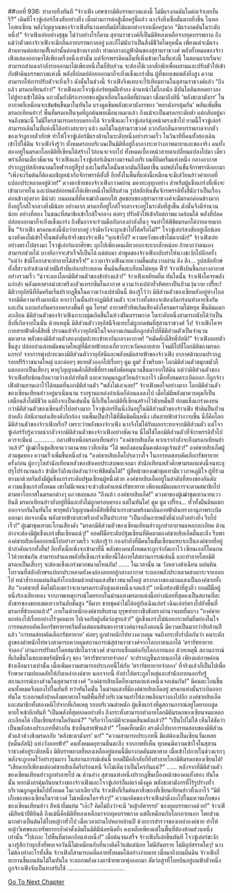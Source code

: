 ##บทที่ 936: ทำลายทิ้งทันที
“จ้าวเฟิง เศษซากมิติบรรพกาลแห่งนี้ ไม่มีแรงกดดันใดต่อเจ้าเลยงั้นรึ?”
เดิมทีโจวซู่เอ๋อร์ก็สงสัยอย่างยิ่ง เมื่อผ่านการต่อสู้เมื่อครู่นี้แล้ว นางจึงยิ่งเชื่อมั่นมากยิ่งขึ้น
ในหอโอสถเซียน พลังวิญญาณของจ้าวเฟิงที่นางเคยสัมผัสได้แตกต่างจากเมื่อครู่มาก
“มีแรงกดดันในระดับหนึ่ง!”
จ้าวเฟิงเอ่ยอย่างสุขุม
ไม่ว่าอย่างไรก็ตาม สุสานราชวงศ์ก็เป็นมิติหลงเหลือจากยุคบรรพกาล
ถึงแม้ว่าตัวของจ้าวเฟิงจะมีกลิ่นอายบรรพกาลอยู่ และก็ไม่นับว่าเป็นสิ่งมีชีวิตในยุคนั้น เพียงแต่จะมีแรงต้านทานต่อสถานที่ัเหล่านั้นค่อนข้างแรงกล้า
ท่ามกลางกฎฟ้าดินของสุสานราชวงศ์ พลังทั้งหมดของจ้าวเฟิงแสดงออกมาได้เพียงครึ่งหนึ่งเท่านั้น
แต่จักรพรรดิคนอื่นที่เพิ่งเข้ามาในที่แห่งนี้ ในตอนแรกเริ่มจะสามารถสำแดงกำลังรบออกมาได้เพียงหนึ่งในยี่สิบส่วน
จะต้องใช้เวลาสักพักเพื่อผสานและปรับตัวให้เข้ากับฟ้าดินบรรพกาลแห่งนี้ พลังที่ปลดปล่อยออกมาก็จะยิ่งแข็งแกร่งขึ้น
ผู้ที่ขอบเขตพลังยิ่งสูง ความสามารถให้การปรับตัวจะยิ่งเร็ว
ดังนั้นในช่วงนี้ จ้าวเฟิงจึงแทบจะไร้เทียมทานในสุสานราชวงศ์แล้ว
“ถึงแล้ว มรดกเทียนฮ่าว!”
จ้าวเฟิงและโจวซู่เอ๋อร์หยุดฝีเท้าลง
ด้านหน้าไม่ไกลนัก มีบันไดหินทอดยาวลงไปสู่ทางเข้าใต้ดิน แถวนั้นยังมีร่องรอยของผู้มาเยือนในอดีตที่ผ่านมา
เมื่อมาถึงทีนี่ ‘พลังชะตามังกร’ ในอากาศก็เหมือนจะเข้มข้นขึ้นมาในทันใด
แรงดูดซึมพลังชะตามังกรของ ‘หยกมังกรคุ้มกัน’ พลันเพิ่มขึ้น
มรดกเทียนฮ่าว!
พื้นที่มรดกเป็นจุดที่ถูกค้นพบเมื่อนานมาแล้ว ถึงแม้จะเป็นมรดกระดับต่ำ แต่กลับอยู่มาจนถึงขณะนี้ ไม่มีใครสามารถครอบครองได้
จ้าวเฟิงและโจวซู่เอ๋อร์มุ่งหน้าตรงเข้าไป
ยามนี้โจวซู่เอ๋อร์สามารถเดินในที่แห่งนี้ได้อย่างสบายๆ แล้ว
ผลไม้ในสุสานราชวงศ์ บวกกับกลิ่นอายบรรพกาลจากตัวของเจ้างูลายตัวยักษ์
ทำให้โจวซู่เอ๋อร์มีแรงต้านในระดับหนึ่งอย่างรวดเร็ว
ในวินาทีที่คนทั้งสองเดินเข้าไปใต้ดิน
จ้าวเฟิงจึงรู้ว่า ทั้งหมดรอบบริเวณเป็นมิติที่อยู่กึ่งกลางระหว่างภาพมายาและของจริง
คนทั้งสองอยู่ในมรดกโลกมิติที่เซียนได้สร้างไว้ก่อนจะจากไป
ทั้งหมดเบื้องหน้าสายตาเปลี่ยนแปลงไปมา เดี๋ยวพร่าเลือนเดี๋ยวชัดเจน จ้าวเฟิงและโจวซู่เอ๋อร์เดินทางมาจนถึงบริเวณที่อึมครึมแห่งหนึ่ง
กลางอากาศปรากฏรูปสลักขนาดมโหฬารอยู่สี่รูป และในทันใดนั้นพวกมันก็ลืมตาขึ้น แผ่พลังในขั้นจักรพรรดิออกมา
“เพิ่งจะเริ่มต้นก็ต้องเผชิญหน้ากับจักรพรรดิทั้งสี่ อีกทั้งในพื้นที่แห่งนี้เหมือนจะมีเสวียนอ้าวค่ายกลที่แปลกประหลาดอยู่ด้วย!”
ดวงตาซ้ายของจ้าวเฟิงกวาดผ่าน มองทะลุทุกอย่าง
สำหรับผู้แข็งแกร่งที่เพิ่งจะเข้ามาภายใน และปลดปล่อยพลังได้เพียงหนึ่งในยี่สิบส่วน รูปสลักหินขั้นจักรพรรดิทั้งสี่นับว่าเป็นเรื่องค่อนข้างยุ่งยาก
มิน่าล่ะ บนแผนที่ที่ตาเฒ่าอิงมอบให้
สุดขอบของสุสานราชวงศ์จะมีมรดกค่อนข้างมาก ยิ่งอยู่ใกล้ใจกลางยิ่งมีน้อย
อย่างแรก มรดกที่อยู่ใกล้ใจกลางจะอยู่ในระดับที่สูงขึ้น ดังนั้นจึงมีจำนวนน้อย
อย่างที่สอง ในขณะที่สมาชิกเข้าใกล้ใจกลาง ค่อยๆ ปรับตัวให้เข้ากับสภาพแวดล้อมได้ พลังที่ปลดปล่อยออกมาก็จะยิ่งแข็งแกร่ง ถึงขั้นอาจจะร่วมมือกับกองกำลังอื่นๆ จนทำให้พิชิตมรดกได้ง่ายดายมากขึ้น
“จ้าวเฟิง มรดกแห่งนี้นับว่ายากอยู่ เจ้ามีหวังจะบุกเข้าไปได้หรือไม่?”
โจวซู่เอ๋อร์สงสัยอยู่เล็กน้อย นางยังคงไม่เข้าใจในพลังที่แท้จริงของจ้าวเฟิง
“บุกเข้าไป? ความหวังของข้าไม่มากนัก!”
จ้าวเฟิงเอ่ยอย่างตรงไปตรงมา
โจวซู่เอ๋อร์ผงกศีรษะ บุกไปเพียงคนเดียวออกจะยากสักหน่อย ถ้าหากว่าตนเองสามารถช่วยได้ บางทีอาจจะสำเร็จก็เป็นได้
แต่ต่อมา คำพูดของจ้าวเฟิงกลับทำให้นางชะงักไปอีกครั้ง
“แต่ว่า ข้ามีโอกาสจะทำลายได้สำเร็จ!”
แววตาจ้าวเฟิงฉายความตื่นเต้นวาบผ่าน
ตึง ตึง…
รูปสลักยักษ์ทั้งสี่สาวเท้าเข้ามาด้วยฝีเท้าที่แปลกประหลาด พื้นดินสั่นสะเทือนไม่หยุด
ฟิ้ว!
จ้าวเฟิงบินขึ้นกลางอากาศอย่างรวดเร็ว
“น่าจะลองโลกมิติส่วนตัวของข้าบ้างแล้ว!”
จ้าวเฟิงเหยียดยิ้ม
ทันใดนั้น จ้าวเฟิงโคจรพลังแก่กล้า พลังมหาศาลน่าสะพรึงกลัวแทรกซึมในอากาศ ความว่างเปล่าทั่วทิศทางปั่นป่วนวุ่นวาย
เปรี๊ยะ!
มิติวายุอัสนีที่อึมครึมเริ่มปรากฏขึ้นในความว่างเปล่าผืนนี้
ต้องรู้ไว้ว่า มิติส่วนตัวของเซียนยังอยู่ห่างไกลจากมิติความจริงมากนัก หากว่าในนั้นปรากฏมิติส่วนตัว
ระหว่างทั้งสองจะต้องกัดกร่อนทำลายซึ่งกันและกัน และแย่งกันครอบครองพื้นที่
ตูม โครม!
อากาศทั่วทิศเกิดเสียงดังโครมครามไม่หยุด พื้นดินแตกละเอียด
มิติส่วนตัวของจ้าวเฟิงเกาะกลุ่มเกิดขึ้นในห้วงฝันบรรพกาล ในระดับหนึ่งสามารถนับได้ว่าเป็นสิ่งที่เกิดจากในนั้น
ด้วยเหตุนี้ มิติส่วนตัววายุอัสนีจึงแทบไม่ถูกกดข่มที่สุสานราชวงศ์
วิ้ง!
จ้าวเฟิงโคจรกายสายฟ้าศักดิ์สิทธิ์ ปราณแท้จริงวายุอัสนีในใจกลางแก่นผลึกถูกส่งไปที่มิติส่วนตัวเป็นจำนวนมหาศาล
พลังของมิติส่วนตัวสองกลุ่มปะทะเข้าหากันกลางอากาศ!
“หมัดศักดิ์สิทธิ์อัสนี!”
จ้าวเฟิงลอยตัวขึ้นสูง ปล่อยลำแสงหมัดขนาดใหญ่ที่มีสายฟ้าทองเกี่ยวกระหวัดหลายสาย โจมตีไปที่โลกมิติของมรดก
แกรก!
จากการพุ่งปะทะของมิติส่วนตัววายุอัสนีและพลังหมัดสายฟ้าของจ้าวเฟิง อากาศด้านบนปรากฏรอยปริร้าวขนาดใหญ่ และค่อยๆ ขยายตัวออกไปเรื่อยๆ
ตูม ตูม!
ชั่วพริบตา โลกมิติส่วนตัวขมุกขมัวก็แตกออกเป็นเสี่ยงๆ พายุวิญญาณศักดิ์สิทธิ์ที่ทรงพลังพัดหมุนวนขึ้นมาจากใต้ดิน
แต่ว่ามิติส่วนตัวของจ้าวเฟิงทับซ้อนกับความว่างเปล่าทันที และควบคุมกฎเสวียนอ้าวเอาไว้
เมื่อทั้งหมดระเบิดออก ก็ถูกจ้าวเฟิงต้านทานเอาไว้ได้หมดที่นอกมิติส่วนตัว
“พลังไม่เลวเลย!”
จ้าวเฟิงพอใจอย่างมาก
โลกมิติส่วนตัวของเซียนเทียนฮ่าวอยู่มาเนิ่นนาน รากฐานแหล่งกำเนิดก็อ่อนแอลงไป เมื่อไม่มีพลังมาควบคุมก็เป็นเสมือนสิ่งไม่มีชีวิต
แต่ถึงจะเป็นเช่นนั้น นี่ก็เป็นโลกมิติที่เซียนสร้างไว้นับหมื่นปี ย่อมแข็งแกร่งคงทนกว่ามิติส่วนตัวของเซียนทั่วไปอย่างมาก
โจวซู่เอ๋อร์ยืนนิ่งงันอยู่ในมิติส่วนตัวของจ้าวเฟิง
ฟ้าดินปั่นป่วนบ้าคลั่ง อัสนีบาตส่งเสียงดังกึกก้อง บนพื้นเป็นป่าไม้ที่มืดมิดผืนหนึ่ง เส้นสายฟ้าสว่างวาบขึ้น
นี่ก็คือโลกมิติส่วนตัวของจ้าวเฟิงหรือ?
เพราะว่าพลังของจ้าวเฟิง นางจึงไม่ได้รับผลกระทบจากมิติส่วนตัว
แต่โจวซู่เอ๋อร์รับรู้ความน่ากลัวจากมิติส่วนตัวของจ้าวเฟิงอย่างชัดเจน
นี่ไม่ใช่โลกมิติส่วนตัวที่จักรพรรดิทั่วไปควรจะมีแน่
…………
กลางฟ้าเหนือมรดกเทียนฮ่าว
“องค์ชายสิบเอ็ด พวกเรากำลังจะถึงมรดกเทียนฮ่าวแล้ว!”
ผู้เฒ่าในชุดสีเทาแววตาฉายแววฮึกเหิม
“ได้ พอถึงตอนนั้นคงต้องดูเจ้าแล้ว!”
องค์ชายสิบเอ็ดผู้สวมชุดทอง ความเร็วเพิ่มขึ้นหนึ่งส่วน
“องค์ชายสิบเอ็ดโปรดวางใจ ในการทดสอบคัดเลือกรัชทายาทครั้งก่อน ผู้อาวุโสสำนักเทียนหลัวของข้าเคยประสบพอเจอมา สำนักเทียนหลัวศึกษามรดกแห่งนี้จนทะลุปรุโปร่งนานแล้ว ข้ามีหวังถึงแปดส่วนว่าจะพิชิตมันได้!”
ผู้สีหน้าของเฒ่าชุดเทามีแววภาคภูมิใจ
ผู้ที่ร่วมทางมาด้วยกันยังมีผู้แข็งแกร่งระดับปฐมเซียนผู้หนึ่งด้วย
องค์ชายสิบเอ็ดอยู่ในลำดับที่สองของอันดับความแข็งแกร่งทั้งหมด
เขาไม่มีเจตนาจะช่วงชิงตำแหน่งรัชทายาท เพียงแต่มีแผนการจะตามสมาชิกไปตามหาโอกาสในมรดกต่างๆ แถวขอบนอก
“ถึงแล้ว องค์ชายสิบเอ็ด!”
ดวงตาของผู้เฒ่าชุดเทาฉายแววยินดี มรดกเทียนฮ่าวยังอยู่ที่นี่และยังไม่ถูกครอบครอง
แต่ในทันใด!
ตูม ตูม เปรี้ยง…
ทั่วทั้งผืนดินแตกออกจากกันในทันใด พายุพลังวิญญาณศักดิ์สิทธิ์ที่น่าเกรงขามพร้อมกลิ่นอายฟ้าดินทรงอานุภาพระเบิดออกมา
ต่อจากนั้น พลังสายฟ้าน่าสะพรึงกลัวเป็นประกาย
“เป็นกลิ่นอายพลังที่น่ากลัวอย่างยิ่ง รีบไปเร็ว!”
ผู้เฒ่าชุดเทาตะโกนเสียงดัง
“มรดกมิติส่วนตัวของเซียนเทียนฮ่าวถูกทำลายจนแหลกละเอียด ด้านล่างจะต้องมีผู้แข็งแกร่งขั้นเซียนแน่ๆ!”
ยอดฝีมือระดับปฐมเซียนที่ติดตามองค์ชายสิบเอ็ดตื่นตะลึง
รีบพาองค์ชายสิบเอ็ดถอยหนีไปอย่างรวดเร็ว
จะต้องรู้ว่า กองกำลังที่มีคนในขั้นเซียนแทบจะเป็นองค์ชายที่อยู่ห้าลำดับแรกทั้งสิ้น!
อีกทั้งเมื่อเพิ่งจะเข้ามาที่นี่ พลังของคนทั้งหมดจะถูกจำกัดเอาไว้ เซียนเองก็โดนกดไว้ด้วยเช่นกัน
สามารถสำแดงพลังที่แข็งแกร่งเพียงนี้ได้ภายใต้สถานการณ์เช่นนี้ และทำลายโลกมิติมรดกเป็นเสี่ยงๆ จะต้องแข็งแกร่งมากขนาดไหนกัน!
……
ในเวลานั้น ณ วังหลวงต้าเฉียน
แผ่นหินโบราณที่สลักอักษรแปลกประหลาดยังคงล่องลอยอยู่กลางอากาศ ระลอกพลังประหลาดสาดกระจายออกไป
หนำซ้ำรอบแผ่นหินยังโอบล้อมด้วยม่านแสงสีขาวขนาดใหญ่
ตรงกลางของม่านแสงเป็นองค์ชายทั้งสิบ
“องค์ชายสี่ คิดไม่ถึงเลยว่าจะหามรดกระดับสูงแห่งหนึ่งเจอแล้ว!”
เหนือท้องฟ้าที่สูงลิ่ว ยอดฝีมือผู้หนึ่งร้องเสียงหลง
จากภาพเหตุการณ์โดยรอบในม่านแสงมรดกแห่งนี้อย่างน้อยที่สุดคงเป็นสถานที่ละสังขารของขอบเขตเทวาเร้นลับชั้นสูง
“ดีมาก ชายชุดดำไม่ได้อยู่กับเฉินเอ๋อร์ เฉินเอ๋อร์ตรงไปยังพื้นที่มรดกที่ข้าบอกแล้ว!”
ภายในตำหนักองค์ชายสิบสาม บุรุษท่าทางขึงขังทรงอำนาจเผยยิ้มบาง
“องค์ชายหกท่องไปเรื่อยอย่างไร้จุดหมาย ไปเจอกับฝูงสัตว์อสูรแล้ว!”
ผู้แข็งแกร่งไม่น้อยกระหยิ่มยิ้มย่องในใจ
การทดสอบคัดเลือกรัชทายาทเริ่มตั้งแต่ตอนต้นของราชวงศ์มาจนถึงตอนนี้ มีความเป็นมากว่าสิบล้านปีแล้ว
‘การทดสอบคัดเลือกรัชทายาท’ ค่อยๆ ถูกตำหนักไท่หวงควบคุม จนถึงกระทั่งร่ำลือกันว่า คนระดับสูงของตำหนักไท่หวงสามารถควบคุมสถานการณ์สุสานราชวงศ์จากโลกภายนอกได้
‘ตรารัชทายาทจำลอง’ ผ่านการปรับแก้โดยสมาชิกในราชวงศ์ สามารถเชื่อมต่อกับโลกภายนอก
ด้วยเหตุนี้ สถานการณ์ที่เกิดขึ้นในขอบเขตรัศมีหนึ่งๆ ของ ‘ตรารัชทายาทจำลอง’ จะปรากฏขึ้นภายนอกได้
เพียงแต่ภาพค่อนข้างเลือนรางเท่านั้น
เมื่อเพิ่มความสามารถประเภทนี้ให้กับ ‘ตรารัชทายาทจำลอง’ ที่จริงแล้วก็เป็นไปเพื่อรักษาความปลอดภัยให้กับเหล่าองค์ชาย
นอกจากนี้ ยังทำให้ตระกูลใหญ่และสำนักภายนอกรับรู้สถานการณ์บางส่วนในสุสานราชวงศ์
“องค์ชายสิบเอ็ดก็หามรดกแห่งหนึ่งเจอเช่นกัน!”
มีคนตะโกนขึ้น
คนทั้งหมดจึงมองไปในทันที
ทว่าทันใดนั้น ในม่านแสงที่มีองค์ชายสิบเอ็ดอยู่
มรดกแห่งนั้นระเบิดออกทันใด ระลอกพลังบ้าคลั่งมหาศาลโจมตีพื้นที่ทั่วบริเวณจนทำให้ภาพเลือนรางลงไปอีก
องค์ชายสิบเอ็ดและสมาชิกทั้งสองหนีไปจากที่เกิดเหตุ
รอบบริเวณตำหนัก ผู้แข็งแกร่งที่ดูสถานการณ์อยู่โดยรอบสูดหายใจเข้าลึกทันที
“เป็นพลังที่สุดยอดอย่างยิ่ง ถึงกระทั่งสามารถทำลายโลกมิติมรดกของเซียนจนแหลกละเอียดได้ เป็นเซียนท่านใดกันแน่?”
“หรือว่าโลกมิติจะหมดสิ้นพลังแล้ว?”
“เป็นไปไม่ได้ เห็นได้ชัดว่าเป็นพลังสองประเภทที่ต่างกัน ข้าเห็นสายฟ้าแล้ว!”
“โหดเหี้ยมนัก ตรงดิ่งไปหาการทดสอบของมิติส่วนตัวแล้วช่วงชิงมรดกกับ ‘พลังชะตามังกร’ มา!”
“ความสามารถประเภทนี้ มีแต่ต้องเป็นเซียนวั่นเหลย (หมื่นอัสนี) แห่งวังลอยฟ้า!”
คนทั้งหมดอุทานตื่นตะลึง
จากภาพที่เห็น ทุกคนมีความเข้าใจในสุสานราชวงศ์อยู่ระดับหนึ่ง
มิติบรรพกาลที่หลงเหลืออยู่ตอนนี้มีแรงกดดันมหาศาล เมื่อเข้าไปภายในช่วงแรกๆ พลังจะถูกกดไว้อย่างรุนแรง
ในสถานการณ์เช่นนี้ ยอดฝีมือลึกลับก็ยังทำลายโลกมิติมรดกของเซียนได้!
“เสียดายก็เพียงแต่องค์ชายสิบเอ็ดรีบร้อนหนี จึงไม่เห็นว่าเป็นใครกันแน่?”
……
หลังจากที่มิติส่วนตัวของเซียนเทียนฮ่าวถูกทำลายไป
ณ ด้านล่าง สุสานแห่งหนึ่งปรากฏขึ้นเบื้องหน้าของคนทั้งสอง
ทันใดนั้น หยกมังกรคุ้มกันบนร่างของจ้าวเฟิงและโจวซู่เอ๋อร์ก็แผ่แรงดึงดูด พลังชะตามังกรที่ไร้รูปร่างทั่วบริเวณถูกดูดซึมไปทั้งหมด
ในเวลาเดียวกัน จ้าวเฟิงก็เริ่มค้นหาสิ่งของที่เซียนเทียนฮ่าวทิ้งเอาไว้
“มิติเก็บของของเซียนในราชวงศ์ ไม่เหมือนใครจริงๆ!”
ความกคิดของจ้าวเฟิงดำดิ่งลงไปในแหวนเก็บของของเซียนเทียนฮ่าว สีหน้ายิ้มแย้ม
“เอ๊ะ? คิดไม่ถึงว่าจะมี ‘หญ้าอัศจรรย์’ ของยุคบรรพกาลด้วย!”
จ้าวเฟิงมีสีหน้าปีติยินดี
ถึงแม้นี่คือมิติที่หลงเหลือมาจากยุคบรรพกาล แต่ก็เหมือนกับโลกภายนอก โดยส่วนมากต่างเป็นต้นไม้ใบหญ้าาทั่วไป
เมื่อเวลาผ่านไปหลายล้านปี ด้วยการสำรวจของเหล่าองค์ชาย ทำให้หญ้าวิเศษและทรัพยากรล้ำค่าดั้งเดิมในมิติมีน้อยนิดยิ่ง คงเหลือเพียงแต่ในพื้นที่ต้องห้ามส่วนหนึ่งเท่านั้น
“ไปเถอะ ไปพื้นที่มรดกอีกแห่งหนึ่ง!”
เมื่อค้นจนเสร็จ จ้าวเฟิงก็เอ่ยขึ้นทันที
โจวซู่เอ๋อร์ชะงัก นางรู้สึกว่าทุกสิ่งที่พบเจอวันนี้ไม่เหมือนกับที่นางคิดไว้แม้แต่น้อย
ไม่มีอันตราย ไม่มีอุปสรรคใดๆ!
นางไม่ต้องทำอะไรทั้งสิ้น จ้าวเฟิงก็สามารถคลี่คลายทั้งหมดได้อย่างง่ายดาย
เมื่อมาถึงบนผืนดิน
จ้าวเฟิงก็ทะยานขึ้นบนต้นไม้ในทันใด ระลอกพลังดวงตาซ้ายพวยพุ่งออกมา
สัตว์อสูรที่โบยบินอยู่บนฟ้าตัวหนึ่งถูกจ้าวเฟิงจับเป็นทาสรับใช้
……………………………


[Go To Next Chapter]( ./174.md)